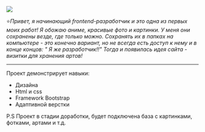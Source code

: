 
![](https://habrastorage.org/webt/5g/er/4b/5ger4b1alf1nialna-c87zgheec.png)


:star:_Привет, я начинающий frontend-разработчик и это одна из первых моих работ! Я обожаю аниме, красивые фото и картинки. У меня они сохранены везде, где только можно. Сохранять их в папках на компьютере - это конечно вариант, но не всегда есть доступ к нему и в конце концов: " Я же разработчик!!" Тогда и появилась идея сайта - визитки для хранения артов!_
___
 Проект демонстрирует навыки:
*  Дизайна
*  Нtml и css 
*  Framework Bootstrap
*  Адаптивной верстки



P.S Проект в стадии доработки, будет подключена база с картинками, фотками, артами и т.д.



